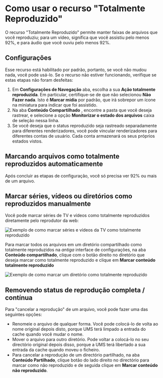 # Como usar o recurso "Totalmente Reproduzido"

O recurso "Totalmente Reproduzido" permite manter faixas de arquivos que você reproduziu; para um vídeo, significa que você assistiu pelo menos 92%, e para áudio que você ouviu pelo menos 92%.

## Configurações

Esse recurso está habilitado por padrão, portanto, se você não mudou nada, você pode usá-lo. Se o recurso não estiver funcionando, verifique se estas etapas não foram desfeitas:

1. Em **Configurações de Navegação** aba, escolha a sua **Ação totalmente reproduzida**. Em particular, certifique-se de que não selecionou **Não Fazer nada**. Isto é **Marcar mídia** por padrão, que irá sobrepor um ícone na miniatura para indicar que foi assistido.
2. Na aba **Conteúdo Compartilhado** , encontre a pasta que você deseja rastrear, e selecione a opção **Monitorizar o estado dos arquivos** caixa de seleção nessa linha.
3. Se você deseja que o status reproduzido seja rastreado separadamente para diferentes renderizadores, você pode vincular renderizadores para diferentes contas de usuário. Cada conta armazenará os seus próprios estados vistos.

## Marcando arquivos como totalmente reproduzidos automaticamente

Após concluir as etapas de configuração, você só precisa ver 92% ou mais de um arquivo.

## Marcar séries, vídeos ou diretórios como reproduzidos manualmente

Você pode marcar séries de TV e vídeos como totalmente reproduzidos diretamente pelo reprodutor da web:

![Exemplo de como marcar séries e vídeos da TV como totalmente reproduzido](@site/docs/img/whats-new-in-v14-mark-tv-series-fully-played.png)

Para marcar todos os arquivos em um diretório compartilhado como totalmente reproduzidos na _antiga_ interface de configurações, na aba **Conteúdo compartilhado**, clique com o botão direito no diretório que deseja marcar como totalmente reproduzido e clique em **Marcar conteúdo totalmente reproduzido**

![Exemplo de como marcar um diretório como totalmente reproduzido](@site/docs/guides/img/how-to-use-the-fully-played-feature.png)

## Removendo status de reprodução completa / contínua

Para "cancelar a reprodução" de um arquivo, você pode fazer uma das seguintes opções:

- Renomeie o arquivo de qualquer forma. Você pode colocá-lo de volta ao nome original depois disto, porque UMS terá limpado a entrada do cache quando você mudar o nome.
- Mover o arquivo para outro diretório. Pode voltar a colocá-lo no seu directório original depois disso, porque a UMS terá libertado a sua entrada da cache quando moveu o ficheiro.
- Para cancelar a reprodução de um directório partilhado, na aba **Conteúdo Partilhado**, clique botão do lado direito no directório para marcar como não reproduzido e de seguida clique em **Marcar conteúdo não reproduzido**.
